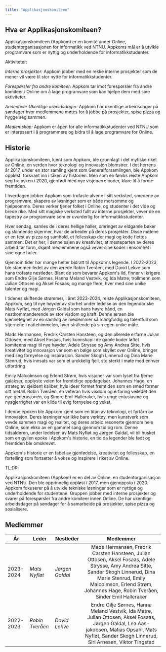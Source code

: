 ```yaml
---
title: "Applikasjonskomiteen"
---
```


Hva er Applikasjonskomiteen?
--------

Applikasjonskomiteen (Appkom) er en komité under Online, studentorganisasjonen for informatikk ved NTNU. Appkoms mål er å utvikle programvare som er nyttig og underholdende for informatikkstudenter.

Aktiviteter:

*Interne prosjekter:* Appkom jobber med en rekke interne prosjekter som de mener vil være til stor nytte for informatikkstudenter.

*Forespørsler fra andre komiteer:* Appkom tar imot forespørsler fra andre komiteer i Online om å lage programvare som kan hjelpe dem med sine aktiviteter.

*Annenhver Ukentlige arbeidsdager:* Appkom har ukentlige arbeidsdager på søndager hvor medlemmene møtes for å jobbe på prosjekter, spise pizza og hygge seg sammen.

*Medlemskap:* Appkom er åpen for alle informatikkstudenter ved NTNU som er interessert i å programmere og bidra til å lage programvare for Online.

Historie
--------
Applikasjonskomiteen, kjent som Appkom, ble grunnlagt i det mytiske riket av Online, en verden hvor teknologi og innovasjon blomstrer. I det herrens år 2017, under en stor samling kjent som Generalforsamlingen, ble Appkom oppløst, forsvant inn i tåken av historien. Men som en føniks reiste Appkom seg fra asken i 2020, gjenfødt med nye visjonære hoder, klare til å forme fremtiden.

I hverdagen jobber Appkom som trofaste alvene i sitt verksted, smedene av programvare, skapere av løsninger som er både morsomme og hjelpsomme. Deres verker tjener folket i Online, og studenter i det vide og brede rike. Med sitt magiske verksted fullt av interne prosjekter, vever de en tapestry av programvare som er uvurderlig for informatikkstudenter.

Hver søndag, samles de i deres hellige haller, omringet av eldgamle bøker og skinnende skjermer, hvor de arbeider på deres prosjekter. Disse møtene er en fest av pizza og samhold, et fellesskap der magi og kode flettes sammen. Det er her, i denne salen av kreativitet, at mesteparten av deres arbeid tar form, skjønt medlemmene også vever sine koder i ensomhet i sine egne huler.

Gjennom tider har mange helter bidratt til Appkom's legende. I 2022-2023, ble stammen ledet av den ærede Robin Tveråen, med David Lekve som hans trofaste nestleder. Blant de som bevarer Appkom's ild, finner vi krigere som Endre Gilje Sørnes, Hanna Meland Vestvik, og Ida Matre; trollmenn som Julian Ottosen og Aksel Fosaas; og mange flere, hver med sine unike talenter og magi.

I tidenes skiftende strømmer, i året 2023-2024, reiste Applikasjonskomiteen, Appkom, seg til nye høyder av storhet under ledelse av den legendariske Mats Nyfløt, med Jørgen Galdal som hans høyre hånd, en nestkommanderende av stor visdom og kraft. Denne æraen ble kjennetegnet av en samling av medlemmer så mangfoldig og talentfull som stjernene i nattehimmelen, hver strålende på sin egen unike måte.

Mads Hermansen, Fredrik Carsten Hansteen, og den allerede erfarne Julian Ottosen, med Aksel Fosaas, hvis kunnskap i de gamle koder løftet komiteens magi til nye høyder. Adele Strysse og Amy Andrea Sitte, hvis kreativitet og innovasjon var som en bølge som skyllet over Online, bringer med seg fornyelse og inspirasjon. Sander Skogh Linnerud og Dina Marie Stenrud, hvis innsats var som et urokkelig fjell, sto sterkt i møte med enhver utfordring.

Emily Malcolmson og Erlend Strøm, hvis visjoner var som lyset fra fjerne galakser, opplyste veien for fremtidige oppdagelser. Johannes Hage, en strateg av sjeldent kaliber, hvis ideer formet fremtiden som en smed former sitt metall. Robin Tveråen, en veteran hvis visdom og erfaring veiledet den nye generasjonen, og Sindre Emil Halleraker, hvis unge entusiasme og nysgjerrighet var en kilde til evig fornyelse og vekst.

I denne epoken ble Appkom kjent som en titan av teknologi, et fyrtårn av innovasjon. Deres løsninger var ikke bare verktøy, men kunstverk som vevde sammen magi og realitet, og deres arbeid resonerte gjennom hele Online, som ekko av en gammel sang gjennom tid og rom. Denne tidsalderen, under ledelsen av Mats Nyfløt og Jørgen Galdal, vil bli husket som en gyllen epoke i Appkom's historie, en tid da legender ble født og fremtiden ble omskrevet.

Appkom's historie er en fabel av gjenfødelse, kreativitet og fellesskap, en fortelling som fortsetter å vokse og inspirere i riket av Online.

TL;DR:

Applikasjonskomiteen (Appkom) er en del av Online, en studentorganisasjon ved NTNU. Den ble opprinnelig oppløst i 2017, men gjenoppsto i 2020. Appkom fokuserer på å utvikle tekniske løsninger som er nyttige og underholdende for studentene. Gruppen jobber med interne prosjekter og svarer på forespørsler fra andre komiteer innen Online. De har ukentlige arbeidsdager på søndager for å samarbeide på prosjekter, spise pizza og sosialisere.

Medlemmer
--------
| År | Leder | Nestleder | Medlemmer  |
| --- | --- | ---  | :---: |
|2023-2024| *Mats Nyfløt* | *Jørgen Galdal* | Mads Hermansen, Fredrik Carsten Hansteen, Julian Ottosen, Aksel Fosaas, Adele Strysse, Amy Andrea Sitte, Sander Skogh Linnerud, Dina Marie Stenrud, Emily Malcolmson, Erlend Strøm, Johannes Hage, Robin Tveråen, Sinder Emil Halleraker |
|2022-2023| *Robin Tveråen* | *David Lekve* | Endre Gilje Sørnes, Hanna Meland Vestvik, Ida Matre, Julian Ottosen, Aksel Fosaas, Jørgen Galdal, Lea Aas-jakobsen, Matias Opsahl, Mats Nyfløt, Sander Skogh Linnerud, Siri Arnesen, Viktor Tingstad |